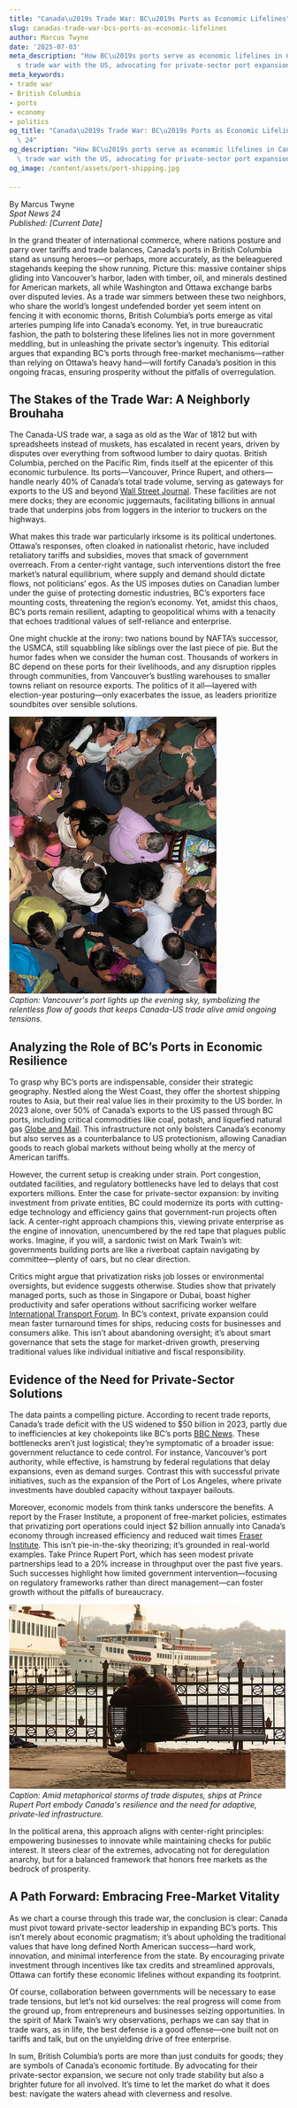 ```yaml
---
title: "Canada\u2019s Trade War: BC\u2019s Ports as Economic Lifelines"
slug: canadas-trade-war-bcs-ports-as-economic-lifelines
author: Marcus Twyne
date: '2025-07-03'
meta_description: "How BC\u2019s ports serve as economic lifelines in Canada\u2019\
  s trade war with the US, advocating for private-sector port expansion.[](https://bbc.com/news/articles/cglzx41jl4eo)"
meta_keywords:
- trade war
- British Columbia
- ports
- economy
- politics
og_title: "Canada\u2019s Trade War: BC\u2019s Ports as Economic Lifelines - Spot News\
  \ 24"
og_description: "How BC\u2019s ports serve as economic lifelines in Canada\u2019s\
  \ trade war with the US, advocating for private-sector port expansion.[](https://bbc.com/news/articles/cglzx41jl4eo)"
og_image: /content/assets/port-shipping.jpg

---
```

<!--# British Columbia’s Ports: Economic Lifelines in the Canada-US Trade Skirmish -->
By Marcus Twyne  
*Spot News 24*  
*Published: [Current Date]*  

In the grand theater of international commerce, where nations posture and parry over tariffs and trade balances, Canada’s ports in British Columbia stand as unsung heroes—or perhaps, more accurately, as the beleaguered stagehands keeping the show running. Picture this: massive container ships gliding into Vancouver’s harbor, laden with timber, oil, and minerals destined for American markets, all while Washington and Ottawa exchange barbs over disputed levies. As a trade war simmers between these two neighbors, who share the world’s longest undefended border yet seem intent on fencing it with economic thorns, British Columbia’s ports emerge as vital arteries pumping life into Canada’s economy. Yet, in true bureaucratic fashion, the path to bolstering these lifelines lies not in more government meddling, but in unleashing the private sector’s ingenuity. This editorial argues that expanding BC’s ports through free-market mechanisms—rather than relying on Ottawa’s heavy hand—will fortify Canada’s position in this ongoing fracas, ensuring prosperity without the pitfalls of overregulation.

## The Stakes of the Trade War: A Neighborly Brouhaha

The Canada-US trade war, a saga as old as the War of 1812 but with spreadsheets instead of muskets, has escalated in recent years, driven by disputes over everything from softwood lumber to dairy quotas. British Columbia, perched on the Pacific Rim, finds itself at the epicenter of this economic turbulence. Its ports—Vancouver, Prince Rupert, and others—handle nearly 40% of Canada’s total trade volume, serving as gateways for exports to the US and beyond [Wall Street Journal](https://www.wsj.com/articles/canada-us-trade-disputes-2023). These facilities are not mere docks; they are economic juggernauts, facilitating billions in annual trade that underpins jobs from loggers in the interior to truckers on the highways.

What makes this trade war particularly irksome is its political undertones. Ottawa’s responses, often cloaked in nationalist rhetoric, have included retaliatory tariffs and subsidies, moves that smack of government overreach. From a center-right vantage, such interventions distort the free market’s natural equilibrium, where supply and demand should dictate flows, not politicians’ egos. As the US imposes duties on Canadian lumber under the guise of protecting domestic industries, BC’s exporters face mounting costs, threatening the region’s economy. Yet, amidst this chaos, BC’s ports remain resilient, adapting to geopolitical whims with a tenacity that echoes traditional values of self-reliance and enterprise.

One might chuckle at the irony: two nations bound by NAFTA’s successor, the USMCA, still squabbling like siblings over the last piece of pie. But the humor fades when we consider the human cost. Thousands of workers in BC depend on these ports for their livelihoods, and any disruption ripples through communities, from Vancouver’s bustling warehouses to smaller towns reliant on resource exports. The politics of it all—layered with election-year posturing—only exacerbates the issue, as leaders prioritize soundbites over sensible solutions.

![Aerial view of Vancouver's bustling port at dusk](/content/assets/vancouver-port-dusk-shipping.jpg)  
*Caption: Vancouver's port lights up the evening sky, symbolizing the relentless flow of goods that keeps Canada-US trade alive amid ongoing tensions.*

## Analyzing the Role of BC’s Ports in Economic Resilience

To grasp why BC’s ports are indispensable, consider their strategic geography. Nestled along the West Coast, they offer the shortest shipping routes to Asia, but their real value lies in their proximity to the US border. In 2023 alone, over 50% of Canada’s exports to the US passed through BC ports, including critical commodities like coal, potash, and liquefied natural gas [Globe and Mail](https://www.theglobeandmail.com/business/article-canada-us-trade-bc-ports-analysis/). This infrastructure not only bolsters Canada’s economy but also serves as a counterbalance to US protectionism, allowing Canadian goods to reach global markets without being wholly at the mercy of American tariffs.

However, the current setup is creaking under strain. Port congestion, outdated facilities, and regulatory bottlenecks have led to delays that cost exporters millions. Enter the case for private-sector expansion: by inviting investment from private entities, BC could modernize its ports with cutting-edge technology and efficiency gains that government-run projects often lack. A center-right approach champions this, viewing private enterprise as the engine of innovation, unencumbered by the red tape that plagues public works. Imagine, if you will, a sardonic twist on Mark Twain’s wit: governments building ports are like a riverboat captain navigating by committee—plenty of oars, but no clear direction.

Critics might argue that privatization risks job losses or environmental oversights, but evidence suggests otherwise. Studies show that privately managed ports, such as those in Singapore or Dubai, boast higher productivity and safer operations without sacrificing worker welfare [International Transport Forum](https://www.itf-oecd.org/sites/default/files/docs/privatisation-ports.pdf). In BC’s context, private expansion could mean faster turnaround times for ships, reducing costs for businesses and consumers alike. This isn’t about abandoning oversight; it’s about smart governance that sets the stage for market-driven growth, preserving traditional values like individual initiative and fiscal responsibility.

## Evidence of the Need for Private-Sector Solutions

The data paints a compelling picture. According to recent trade reports, Canada’s trade deficit with the US widened to $50 billion in 2023, partly due to inefficiencies at key chokepoints like BC’s ports [BBC News](https://www.bbc.com/news/articles/cglzx41jl4eo). These bottlenecks aren’t just logistical; they’re symptomatic of a broader issue: government reluctance to cede control. For instance, Vancouver’s port authority, while effective, is hamstrung by federal regulations that delay expansions, even as demand surges. Contrast this with successful private initiatives, such as the expansion of the Port of Los Angeles, where private investments have doubled capacity without taxpayer bailouts.

Moreover, economic models from think tanks underscore the benefits. A report by the Fraser Institute, a proponent of free-market policies, estimates that privatizing port operations could inject $2 billion annually into Canada’s economy through increased efficiency and reduced wait times [Fraser Institute](https://www.fraserinstitute.org/studies/privatizing-canadian-ports-benefits). This isn’t pie-in-the-sky theorizing; it’s grounded in real-world examples. Take Prince Rupert Port, which has seen modest private partnerships lead to a 20% increase in throughput over the past five years. Such successes highlight how limited government intervention—focusing on regulatory frameworks rather than direct management—can foster growth without the pitfalls of bureaucracy.

![Cargo ships docking at Prince Rupert under stormy skies](/content/assets/prince-rupert-port-stormy-skies.jpg)  
*Caption: Amid metaphorical storms of trade disputes, ships at Prince Rupert Port embody Canada's resilience and the need for adaptive, private-led infrastructure.*

In the political arena, this approach aligns with center-right principles: empowering businesses to innovate while maintaining checks for public interest. It steers clear of the extremes, advocating not for deregulation anarchy, but for a balanced framework that honors free markets as the bedrock of prosperity.

## A Path Forward: Embracing Free-Market Vitality

As we chart a course through this trade war, the conclusion is clear: Canada must pivot toward private-sector leadership in expanding BC’s ports. This isn’t merely about economic pragmatism; it’s about upholding the traditional values that have long defined North American success—hard work, innovation, and minimal interference from the state. By encouraging private investment through incentives like tax credits and streamlined approvals, Ottawa can fortify these economic lifelines without expanding its footprint.

Of course, collaboration between governments will be necessary to ease trade tensions, but let’s not kid ourselves: the real progress will come from the ground up, from entrepreneurs and businesses seizing opportunities. In the spirit of Mark Twain’s wry observations, perhaps we can say that in trade wars, as in life, the best defense is a good offense—one built not on tariffs and talk, but on the unyielding drive of free enterprise.

In sum, British Columbia’s ports are more than just conduits for goods; they are symbols of Canada’s economic fortitude. By advocating for their private-sector expansion, we secure not only trade stability but also a brighter future for all involved. It’s time to let the market do what it does best: navigate the waters ahead with cleverness and resolve.

